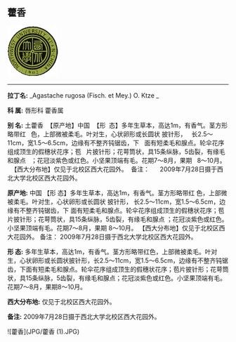 ## 藿香

![西北大学校园网络植物志](JPG/nwu.gif)

---

**拉丁名:**  _Agastache rugosa (Fisch. et Mey.) O. Ktze _

**科 属:** 唇形科 藿香属

**别 名:** 土藿香
 【原产地】中国 
 【形  态】多年生草本，高达1m，有香气。茎方形略带红
  色，上部微被柔毛。叶对生，心状卵形或长圆状 披针形，
  长2.5～11cm，宽1.5～6.5cm，边缘有不整齐钝锯齿，下
  面有短柔毛和腺点。轮伞花序组成顶生的假穗状花序；苞
  片披针形；花萼筒状，具15条纵脉，5齿裂，有缘毛和腺点
  ；花冠淡紫色或红色。小坚果顶端有毛。花期7～8月，果期
  8～10月。
  【西大分布地】仅见于北校区西大花园外。
 备注：
     2009年7月28日摄于西北大学北校区西大花园外。
　

**原产地:** 中国 
【形 态】多年生草本，高达1m，有香气。茎方形略带红
 色，上部微被柔毛。叶对生，心状卵形或长圆状 披针形，
 长2.5～11cm，宽1.5～6.5cm，边缘有不整齐钝锯齿，下
 面有短柔毛和腺点。轮伞花序组成顶生的假穗状花序；苞
 片披针形；花萼筒状，具15条纵脉，5齿裂，有缘毛和腺点
 ；花冠淡紫色或红色。小坚果顶端有毛。花期7～8月，果期
 8～10月。
 【西大分布地】仅见于北校区西大花园外。
备注：
 2009年7月28日摄于西北大学北校区西大花园外。
　

**形  态:** 多年生草本，高达1m，有香气。茎方形略带红色，上部微被柔毛。叶对生，心状卵形或长圆状披针形，长2.5～11cm，宽1.5～6.5cm，边缘有不整齐钝锯齿，下面有短柔毛和腺点。轮伞花序组成顶生的假穗状花序；苞片披针形；花萼筒状，具15条纵脉，5齿裂，有缘毛和腺点；花冠淡紫色或红色。小坚果顶端有毛。花期7～8月，果期8～10月。

**西大分布地:** 仅见于北校区西大花园外。

**备注:** 2009年7月28日摄于西北大学北校区西大花园外。　

![藿香](JPG/藿香 (1).JPG) 

